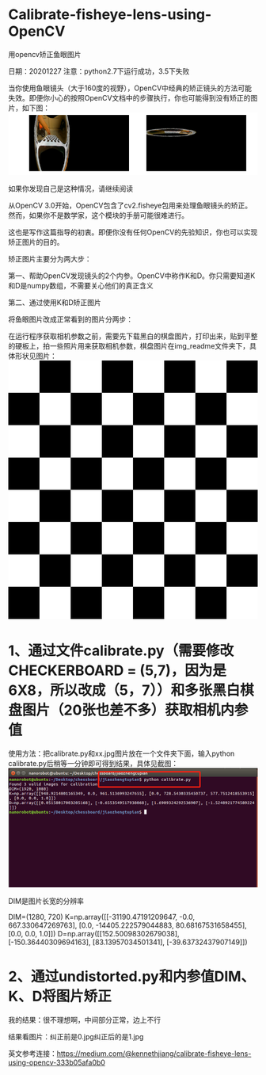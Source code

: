 # Calibrate-fisheye-lens-using-OpenCV
用opencv矫正鱼眼图片


日期：20201227
注意：python2.7下运行成功，3.5下失败

当你使用鱼眼镜头（大于160度的视野），OpenCV中经典的矫正镜头的方法可能失效。即便你小心的按照OpenCV文档中的步骤执行，你也可能得到没有矫正的图片，如下图：
![image](https://github.com/lengkujiaai/Calibrate-fisheye-lens-using-OpenCV/blob/main/img_readme/1.png)

如果你发现自己是这种情况，请继续阅读

从OpenCV 3.0开始，OpenCV包含了cv2.fisheye包用来处理鱼眼镜头的矫正。然而，如果你不是数学家，这个模块的手册可能很难进行。

这也是写作这篇指导的初衷。即便你没有任何OpenCV的先验知识，你也可以实现矫正图片的目的。

矫正图片主要分为两大步：

第一、帮助OpenCV发现镜头的2个内参。OpenCV中称作K和D。你只需要知道K和D是numpy数组，不需要关心他们的真正含义

第二、通过使用K和D矫正图片


将鱼眼图片改成正常看到的图片分两步：

在运行程序获取相机参数之前，需要先下载黑白的棋盘图片，打印出来，贴到平整的硬板上，拍一些照片用来获取相机参数，棋盘图片在img_readme文件夹下，具体形状见图片：
![image](https://github.com/lengkujiaai/Calibrate-fisheye-lens-using-OpenCV/blob/main/img_readme/chessboard.png)

# 1、通过文件calibrate.py（需要修改CHECKERBOARD = (5,7)，因为是6X8，所以改成（5，7））和多张黑白棋盘图片（20张也差不多）获取相机内参值
使用方法：把calibrate.py和xx.jpg图片放在一个文件夹下面，输入python calibrate.py后稍等一分钟即可得到结果，具体见截图：
![image](https://github.com/lengkujiaai/Calibrate-fisheye-lens-using-OpenCV/blob/main/img_readme/get_parameters.png)

DIM是图片长宽的分辨率

DIM=(1280, 720)
K=np.array([[-31190.47191209647, -0.0, 667.330647269763], [0.0, -14405.222579044883, 80.68167531658455], [0.0, 0.0, 1.0]])
D=np.array([[152.50098302679038], [-150.36440309694163], [83.13957034501341], [-39.63732437907149]])

# 2、通过undistorted.py和内参值DIM、K、D将图片矫正
我的结果：很不理想啊，中间部分正常，边上不行

结果看图片：纠正前是0.jpg纠正后的是1.jpg

英文参考连接：https://medium.com/@kennethjiang/calibrate-fisheye-lens-using-opencv-333b05afa0b0
